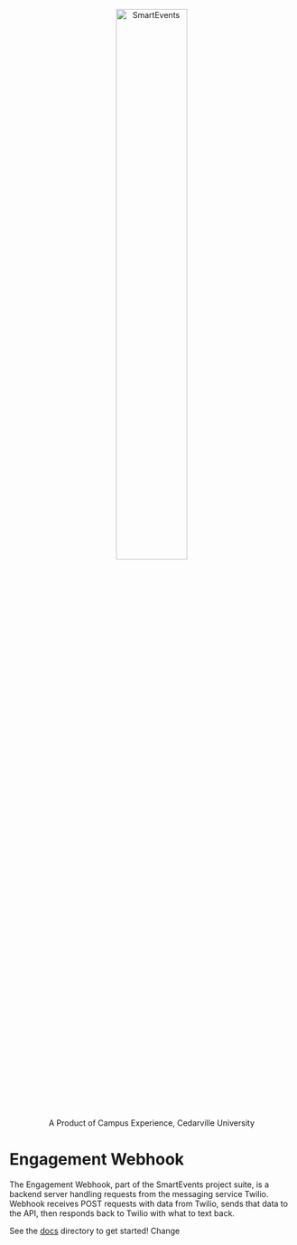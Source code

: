 <p align="center">
  <img src="https://user-images.githubusercontent.com/38381688/115948145-4e451080-a49a-11eb-8027-9db71f47618c.png" alt="SmartEvents" width="50%">
</p>
<p align="center">
  A Product of Campus Experience, Cedarville University
</p>

# Engagement Webhook
The Engagement Webhook, part of the SmartEvents project suite, is a backend server handling requests from the messaging service Twilio. Webhook receives POST requests with data from Twilio, sends that data to the API, then responds back to Twilio with what to text back.

See the [docs](https://github.com/CreativeSolutionsGroup/engagement-webhook/tree/master/docs) directory to get started! Change
